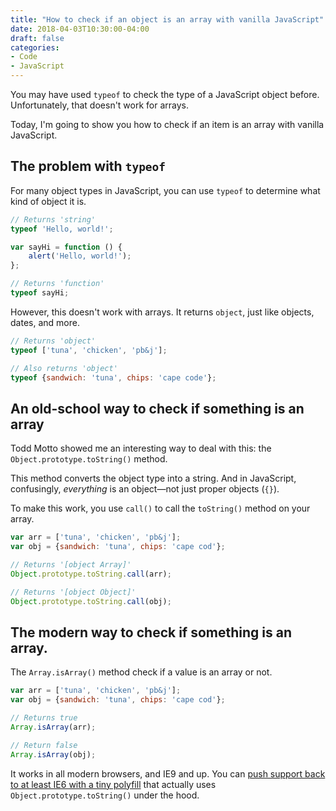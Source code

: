 ```yaml
---
title: "How to check if an object is an array with vanilla JavaScript"
date: 2018-04-03T10:30:00-04:00
draft: false
categories:
- Code
- JavaScript
---
```


You may have used `typeof` to check the type of a JavaScript object before. Unfortunately, that doesn't work for arrays.

Today, I'm going to show you how to check if an item is an array with vanilla JavaScript.

## The problem with `typeof`

For many object types in JavaScript, you can use `typeof` to determine what kind of object it is.

```js
// Returns 'string'
typeof 'Hello, world!';

var sayHi = function () {
	alert('Hello, world!');
};

// Returns 'function'
typeof sayHi;
```

However, this doesn't work with arrays. It returns `object`, just like objects, dates, and more.

```js
// Returns 'object'
typeof ['tuna', 'chicken', 'pb&j'];

// Also returns 'object'
typeof {sandwich: 'tuna', chips: 'cape code'};
```

## An old-school way to check if something is an array

Todd Motto showed me an interesting way to deal with this: the `Object.prototype.toString()` method.

This method converts the object type into a string. And in JavaScript, confusingly, *everything* is an object&mdash;not just proper objects (`{}`).

To make this work, you use `call()` to call the `toString()` method on your array.

```js
var arr = ['tuna', 'chicken', 'pb&j'];
var obj = {sandwich: 'tuna', chips: 'cape cod'};

// Returns '[object Array]'
Object.prototype.toString.call(arr);

// Returns '[object Object]'
Object.prototype.toString.call(obj);
```

## The modern way to check if something is an array.

The `Array.isArray()` method check if a value is an array or not.

```js
var arr = ['tuna', 'chicken', 'pb&j'];
var obj = {sandwich: 'tuna', chips: 'cape cod'};

// Returns true
Array.isArray(arr);

// Return false
Array.isArray(obj);
```

It works in all modern browsers, and IE9 and up. You can [push support back to at least IE6 with a tiny polyfill](https://vanillajstoolkit.com/polyfills/arrayisarray/) that actually uses `Object.prototype.toString()` under the hood.